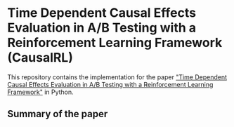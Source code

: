 # Time Dependent Causal Effects Evaluation in A/B Testing with a Reinforcement Learning Framework (CausalRL)

This repository contains the implementation for the paper ["Time Dependent Causal Effects Evaluation in A/B Testing with a Reinforcement Learning Framework"](https://arxiv.org/pdf/2002.01711.pdf) in Python. 

## Summary of the paper


